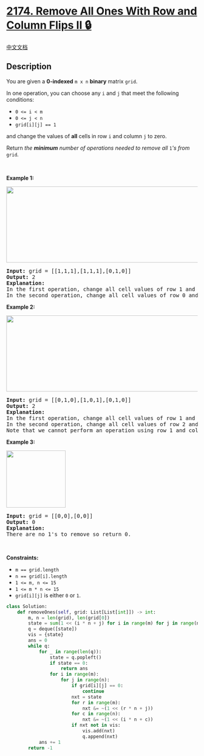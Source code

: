 # [2174. Remove All Ones With Row and Column Flips II 🔒](https://leetcode.com/problems/remove-all-ones-with-row-and-column-flips-ii)

[中文文档](/solution/2100-2199/2174.Remove%20All%20Ones%20With%20Row%20and%20Column%20Flips%20II/README.md)

## Description

<!-- description:start -->

<p>You are given a <strong>0-indexed</strong> <code>m x n</code> <strong>binary</strong> matrix <code>grid</code>.</p>

<p>In one operation, you can choose any <code>i</code> and <code>j</code> that meet the following conditions:</p>

<ul>
	<li><code>0 &lt;= i &lt; m</code></li>
	<li><code>0 &lt;= j &lt; n</code></li>
	<li><code>grid[i][j] == 1</code></li>
</ul>

<p>and change the values of <strong>all</strong> cells in row <code>i</code> and column <code>j</code> to zero.</p>

<p>Return <em>the <strong>minimum</strong> number of operations needed to remove all </em><code>1</code><em>&#39;s from </em><code>grid</code><em>.</em></p>

<p>&nbsp;</p>
<p><strong class="example">Example 1:</strong></p>
<img src="https://fastly.jsdelivr.net/gh/doocs/leetcode@main/solution/2100-2199/2174.Remove%20All%20Ones%20With%20Row%20and%20Column%20Flips%20II/images/image-20220213162716-1.png" style="width: 709px; height: 200px;" />
<pre>
<strong>Input:</strong> grid = [[1,1,1],[1,1,1],[0,1,0]]
<strong>Output:</strong> 2
<strong>Explanation:</strong>
In the first operation, change all cell values of row 1 and column 1 to zero.
In the second operation, change all cell values of row 0 and column 0 to zero.
</pre>

<p><strong class="example">Example 2:</strong></p>
<img src="https://fastly.jsdelivr.net/gh/doocs/leetcode@main/solution/2100-2199/2174.Remove%20All%20Ones%20With%20Row%20and%20Column%20Flips%20II/images/image-20220213162737-2.png" style="width: 734px; height: 200px;" />
<pre>
<strong>Input:</strong> grid = [[0,1,0],[1,0,1],[0,1,0]]
<strong>Output:</strong> 2
<strong>Explanation:</strong>
In the first operation, change all cell values of row 1 and column 0 to zero.
In the second operation, change all cell values of row 2 and column 1 to zero.
Note that we cannot perform an operation using row 1 and column 1 because grid[1][1] != 1.
</pre>

<p><strong class="example">Example 3:</strong></p>
<img src="https://fastly.jsdelivr.net/gh/doocs/leetcode@main/solution/2100-2199/2174.Remove%20All%20Ones%20With%20Row%20and%20Column%20Flips%20II/images/image-20220213162752-3.png" style="width: 156px; height: 150px;" />
<pre>
<strong>Input:</strong> grid = [[0,0],[0,0]]
<strong>Output:</strong> 0
<strong>Explanation:</strong>
There are no 1&#39;s to remove so return 0.
</pre>

<p>&nbsp;</p>
<p><strong>Constraints:</strong></p>

<ul>
	<li><code>m == grid.length</code></li>
	<li><code>n == grid[i].length</code></li>
	<li><code>1 &lt;= m, n &lt;= 15</code></li>
	<li><code>1 &lt;= m * n &lt;= 15</code></li>
	<li><code>grid[i][j]</code> is either <code>0</code> or <code>1</code>.</li>
</ul>

```python
class Solution:
    def removeOnes(self, grid: List[List[int]]) -> int:
        m, n = len(grid), len(grid[0])
        state = sum(1 << (i * n + j) for i in range(m) for j in range(n) if grid[i][j])
        q = deque([state])
        vis = {state}
        ans = 0
        while q:
            for _ in range(len(q)):
                state = q.popleft()
                if state == 0:
                    return ans
                for i in range(m):
                    for j in range(n):
                        if grid[i][j] == 0:
                            continue
                        nxt = state
                        for r in range(m):
                            nxt &= ~(1 << (r * n + j))
                        for c in range(n):
                            nxt &= ~(1 << (i * n + c))
                        if nxt not in vis:
                            vis.add(nxt)
                            q.append(nxt)
            ans += 1
        return -1
```
